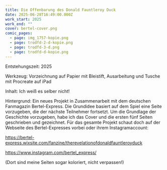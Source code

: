 ```yaml
---
title: Die Offenbarung des Donald Fauntleroy Duck
date: 2025-06-28T16:49:00.000Z
work_start: 2025
work_end: ""
cover: bertel-cover.png
comic_pages:
  - page: img_1757-kopie.png
  - page: trodfd-2-d-kopie.png
  - page: trodfd-3-d.png
  - page: trodfd-d-kopie.png
---
```

Entstehungszeit: 2025

Werkzeug: Vorzeichnung auf Papier mit Bleistift, Ausarbeitung und Tusche mit Procreate auf iPad

Inhalt: Ich weiß es selber nicht!

Hintergrund: Ein neues Projekt in Zusammenarbeit mit dem deutschen Fanmagazin Bertel-Express. Die Grundidee basiert auf dem Spiel eine Seite vorzugeben, die der nächste Teilnehmer fortsetzt. Um die Grundlage der Geschichte vorzugeben, habe ich das Cover und die ersten fünf Seiten geschrieben und gezeichnet. Für das gesamte Projekt schaut doch auf der Webseite des Bertel-Expresses vorbei oder ihrem Instagramaccount: 

https://bertel-express.wixsite.com/fanzine/therevelationofdonaldfauntleroyduck

https://www.instagram.com/bertel_express/

(Dort sind meine Seiten sogar koloriert, nicht verpassen!)
